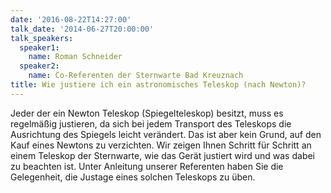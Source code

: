 ```yaml
---
date: '2016-08-22T14:27:00'
talk_date: '2014-06-27T20:00:00'
talk_speakers:
  speaker1:
    name: Roman Schneider
  speaker2:
    name: Co-Referenten der Sternwarte Bad Kreuznach
title: Wie justiere ich ein astronomisches Teleskop (nach Newton)?
---
```


Jeder der ein Newton Teleskop (Spiegelteleskop) besitzt, muss es regelmäßig justieren, da sich bei jedem Transport des Teleskops die Ausrichtung des Spiegels leicht verändert. Das ist aber kein Grund, auf den Kauf eines Newtons zu verzichten. Wir zeigen Ihnen Schritt für Schritt an einem Teleskop der Sternwarte, wie das Gerät justiert wird und was dabei zu beachten ist. Unter Anleitung unserer Referenten haben Sie die Gelegenheit, die Justage eines solchen Teleskops zu üben.